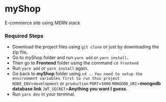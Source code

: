 # myShop
E-commerce site using MERN stack

### Required Steps

* Download the project files using `git clone` or just by downloading the zip file.
* Go to myShop folder and run `yarn add` or `yarn install`.
* Then go to **Frontend** folder using the command `cd Frontend`
* Run `yarn add` or `yarn install` again.
* Go back to **myShop** folder using `cd ..`
`You need to setup the environment variables first to run this project`
`NODE_ENV`=`development` or `production`
`PORT`=`5000`
`MONGODB_URI`=**mongodb database link**
`JWT_SECRET`=**Anything you want I guess**.
* Run `yarn dev` in your terminal.
